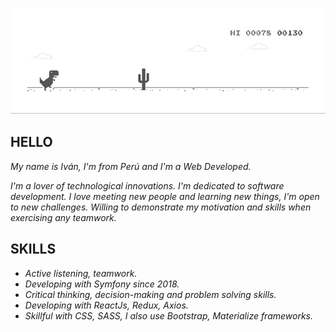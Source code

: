 ![image info](./images/dino.gif)
## HELLO 

*My name is Iván, I'm from Perú and I'm a Web Developed.*

*I'm a lover of technological innovations. I'm dedicated to software development.*
*I love meeting new people and learning new things, I'm open to new challenges. Willing to demonstrate my motivation and skills when exercising any teamwork.*

## SKILLS 

- *Active listening, teamwork.*
- *Developing with Symfony since 2018.*
- *Critical thinking, decision-making and problem solving skills.*
- *Developing with ReactJs, Redux, Axios.*
- *Skillful with CSS, SASS, I also use Bootstrap, Materialize frameworks.*



